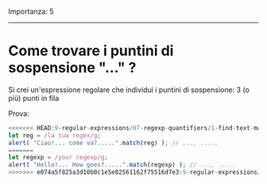 Importanza: 5

---

#  Come trovare i puntini di sospensione "..." ?

Si crei un'espressione regolare che individui i puntini di sospensione: 3 (o più) punti in fila

Prova:

```js
<<<<<<< HEAD:9-regular-expressions/07-regexp-quantifiers/1-find-text-manydots/task.md
let reg = /la tua regex/g;
alert( "Ciao!... come va?.....".match(reg) ); // ..., .....
=======
let regexp = /your regexp/g;
alert( "Hello!... How goes?.....".match(regexp) ); // ..., .....
>>>>>>> e074a5f825a3d10b0c1e5e82561162f75516d7e3:9-regular-expressions/09-regexp-quantifiers/1-find-text-manydots/task.md
```
